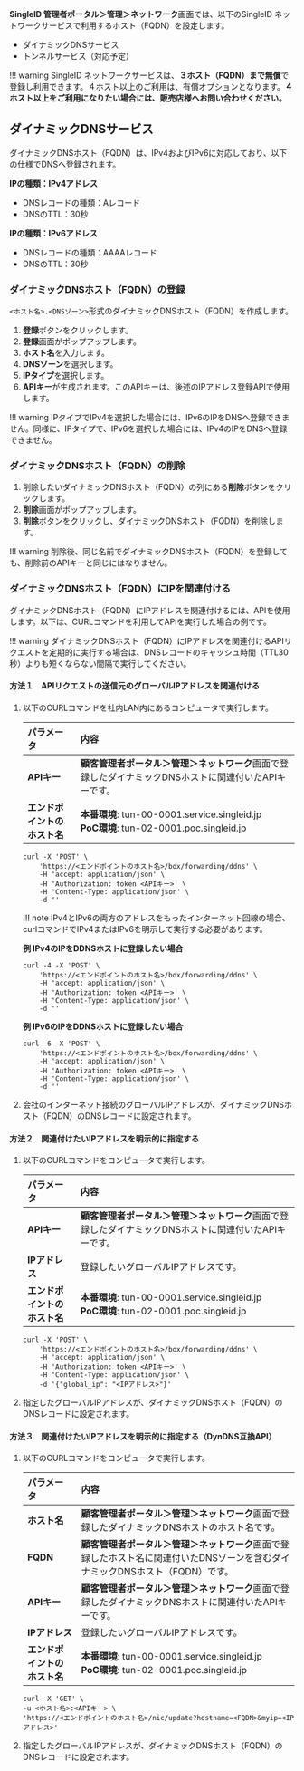 **SingleID 管理者ポータル＞管理＞ネットワーク**画面では、以下のSingleID ネットワークサービスで利用するホスト（FQDN）を設定します。

* ダイナミックDNSサービス
* トンネルサービス（対応予定）

!!! warning
    SingleID ネットワークサービスは、**３ホスト（FQDN）まで無償**で登録し利用できます。４ホスト以上のご利用は、有償オプションとなります。**４ホスト以上をご利用になりたい場合には、販売店様へお問い合わせください。**

## ダイナミックDNSサービス
ダイナミックDNSホスト（FQDN）は、IPv4およびIPv6に対応しており、以下の仕様でDNSへ登録されます。

**IPの種類：IPv4アドレス**

* DNSレコードの種類：Aレコード
* DNSのTTL：30秒

**IPの種類：IPv6アドレス**

* DNSレコードの種類：AAAAレコード
* DNSのTTL：30秒

### ダイナミックDNSホスト（FQDN）の登録
`<ホスト名>.<DNSゾーン>`形式のダイナミックDNSホスト（FQDN）を作成します。

1. **登録**ボタンをクリックします。
2. **登録**画面がポップアップします。
3. **ホスト名**を入力します。
4. **DNSゾーン**を選択します。
5. **IPタイプ**を選択します。
6. **APIキー**が生成されます。このAPIキーは、後述のIPアドレス登録APIで使用します。

!!! warning
    IPタイプでIPv4を選択した場合には、IPv6のIPをDNSへ登録できません。同様に、IPタイプで、IPv6を選択した場合には、IPv4のIPをDNSへ登録できません。

### ダイナミックDNSホスト（FQDN）の削除

1. 削除したいダイナミックDNSホスト（FQDN）の列にある**削除**ボタンをクリックします。
2. **削除**画面がポップアップします。
3. **削除**ボタンをクリックし、ダイナミックDNSホスト（FQDN）を削除します。

!!! warning
    削除後、同じ名前でダイナミックDNSホスト（FQDN）を登録しても、削除前のAPIキーと同じにはなりません。

### ダイナミックDNSホスト（FQDN）にIPを関連付ける
ダイナミックDNSホスト（FQDN）にIPアドレスを関連付けるには、APIを使用します。以下は、CURLコマンドを利用してAPIを実行した場合の例です。

!!! warning
    ダイナミックDNSホスト（FQDN）にIPアドレスを関連付けるAPIリクエストを定期的に実行する場合は、DNSレコードのキャッシュ時間（TTL30秒）よりも短くならない間隔で実行してください。

#### 方法１　APIリクエストの送信元のグローバルIPアドレスを関連付ける
1. 以下のCURLコマンドを社内LAN内にあるコンピュータで実行します。

    | **パラメータ** | **内容** |
    | :--- | :--- |
    | **APIキー** | **顧客管理者ポータル＞管理＞ネットワーク**画面で登録したダイナミックDNSホストに関連付いたAPIキーです。 |
    | **エンドポイントのホスト名** | **本番環境**: tun-00-0001.service.singleid.jp <br>**PoC環境**: tun-02-0001.poc.singleid.jp |

    ```
    curl -X 'POST' \
        'https://<エンドポイントのホスト名>/box/forwarding/ddns' \
        -H 'accept: application/json' \
        -H 'Authorization: token <APIキー>' \
        -H 'Content-Type: application/json' \
        -d ''
    ```

    !!! note
        IPv4とIPv6の両方のアドレスをもったインターネット回線の場合、curlコマンドでIPv4またはIPv6を明示して実行する必要があります。

    **例 IPv4のIPをDDNSホストに登録したい場合**
    ```
    curl -4 -X 'POST' \
        'https://<エンドポイントのホスト名>/box/forwarding/ddns' \
        -H 'accept: application/json' \
        -H 'Authorization: token <APIキー>' \
        -H 'Content-Type: application/json' \
        -d ''
    ```

    **例 IPv6のIPをDDNSホストに登録したい場合**
    ```
    curl -6 -X 'POST' \
        'https://<エンドポイントのホスト名>/box/forwarding/ddns' \
        -H 'accept: application/json' \
        -H 'Authorization: token <APIキー>' \
        -H 'Content-Type: application/json' \
        -d ''
    ```

2. 会社のインターネット接続のグローバルIPアドレスが、ダイナミックDNSホスト（FQDN）のDNSレコードに設定されます。

#### 方法２　関連付けたいIPアドレスを明示的に指定する
1. 以下のCURLコマンドをコンピュータで実行します。

    | **パラメータ** | **内容** |
    | :--- | :--- |
    | **APIキー** | **顧客管理者ポータル＞管理＞ネットワーク**画面で登録したダイナミックDNSホストに関連付いたAPIキーです。 |
    | **IPアドレス** | 登録したいグローバルIPアドレスです。 |
    | **エンドポイントのホスト名** | **本番環境**: tun-00-0001.service.singleid.jp <br>**PoC環境**: tun-02-0001.poc.singleid.jp |

    ```
    curl -X 'POST' \
        'https://<エンドポイントのホスト名>/box/forwarding/ddns' \
        -H 'accept: application/json' \
        -H 'Authorization: token <APIキー>' \
        -H 'Content-Type: application/json' \
        -d '{"global_ip": "<IPアドレス>"}'
    ```

2. 指定したグローバルIPアドレスが、ダイナミックDNSホスト（FQDN）のDNSレコードに設定されます。

#### 方法３　関連付けたいIPアドレスを明示的に指定する（DynDNS互換API）
1. 以下のCURLコマンドをコンピュータで実行します。

    | **パラメータ** | **内容** |
    | :--- | :--- |
    | **ホスト名** | **顧客管理者ポータル＞管理＞ネットワーク**画面で登録したダイナミックDNSホストのホスト名です。 |
    | **FQDN** | **顧客管理者ポータル＞管理＞ネットワーク**画面で登録したホスト名に関連付いたDNSゾーンを含むダイナミックDNSホスト（FQDN）です。 |
    | **APIキー** | **顧客管理者ポータル＞管理＞ネットワーク**画面で登録したダイナミックDNSホストに関連付いたAPIキーです。 |
    | **IPアドレス** | 登録したいグローバルIPアドレスです。 |
    | **エンドポイントのホスト名** | **本番環境**: tun-00-0001.service.singleid.jp <br>**PoC環境**: tun-02-0001.poc.singleid.jp |

    ```
    curl -X 'GET' \
    -u <ホスト名>:<APIキー> \
    'https://<エンドポイントのホスト名>/nic/update?hostname=<FQDN>&myip=<IPアドレス>'
    ```

2. 指定したグローバルIPアドレスが、ダイナミックDNSホスト（FQDN）のDNSレコードに設定されます。
